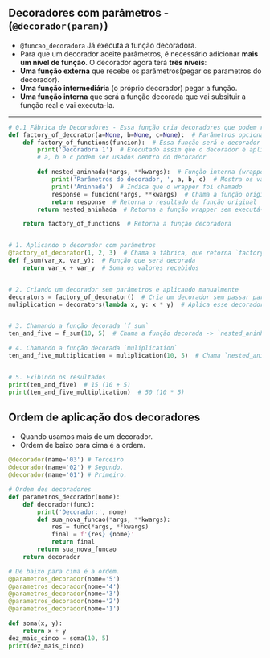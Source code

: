 ## Decoradores com parâmetros - (`@decorador(param)`)
- ``@funcao_decoradora`` Já executa a função decoradora. 
- Para que um decorador aceite parâmetros, é necessário adicionar **mais um nível de função**. O decorador agora terá **três níveis**:  
- **Uma função externa** que recebe os parâmetros(pegar os parametros do decorador).  
- **Uma função intermediária** (o próprio decorador) pegar a função.  
- **Uma função interna** que será a função decorada que vai subsituir a função real e vai executa-la.  
---
````py
# 0.1 Fábrica de Decoradores - Essa função cria decoradores que podem receber parâmetros.
def factory_of_decorator(a=None, b=None, c=None):  # Parâmetros opcionais do decorador
    def factory_of_functions(funcion):  # Essa função será o decorador real, que envolve a função alvo
        print('Decoradora 1')  # Executado assim que o decorador é aplicado
        # a, b e c podem ser usados dentro do decorador

        def nested_aninhada(*args, **kwargs):  # Função interna (wrapper) que executa lógica adicional
            print('Parâmetros do decorador, ', a, b, c)  # Mostra os valores recebidos no decorador
            print('Aninhada')  # Indica que o wrapper foi chamado
            response = funcion(*args, **kwargs)  # Chama a função original com seus argumentos
            return response  # Retorna o resultado da função original
        return nested_aninhada  # Retorna a função wrapper sem executá-la ainda

    return factory_of_functions  # Retorna a função decoradora


# 1. Aplicando o decorador com parâmetros
@factory_of_decorator(1, 2, 3)  # Chama a fábrica, que retorna `factory_of_functions`
def f_sum(var_x, var_y):  # Função que será decorada
    return var_x + var_y  # Soma os valores recebidos


# 2. Criando um decorador sem parâmetros e aplicando manualmente
decorators = factory_of_decorator()  # Cria um decorador sem passar parâmetros (a, b, c = None)
muliplication = decorators(lambda x, y: x * y)  # Aplica esse decorador a uma função de multiplicação


# 3. Chamando a função decorada `f_sum`
ten_and_five = f_sum(10, 5)  # Chama a função decorada -> `nested_aninhada(10,5)`

# 4. Chamando a função decorada `muliplication`
ten_and_five_multiplication = muliplication(10, 5)  # Chama `nested_aninhada(10,5)` para a multiplicação


# 5. Exibindo os resultados
print(ten_and_five)  # 15 (10 + 5)
print(ten_and_five_multiplication)  # 50 (10 * 5)
````

## Ordem de aplicação dos decoradores
- Quando usamos mais de um decorador. 
- Ordem de baixo para cima é a ordem.

```py
@decorador(name='03') # Terceiro
@decorador(name='02') # Segundo.
@decorador(name='01') # Primeiro.
```

```py
# Ordem dos decoradores
def parametros_decorador(nome):
    def decorador(func):
        print('Decorador:', nome)
        def sua_nova_funcao(*args, **kwargs):
            res = func(*args, **kwargs)
            final = f'{res} {nome}'
            return final
        return sua_nova_funcao
    return decorador

# De baixo para cima é a ordem.
@parametros_decorador(nome='5')
@parametros_decorador(nome='4')
@parametros_decorador(nome='3')
@parametros_decorador(nome='2')
@parametros_decorador(nome='1')

def soma(x, y):
    return x + y
dez_mais_cinco = soma(10, 5)
print(dez_mais_cinco)
```